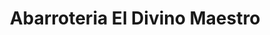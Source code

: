 ---
title: "Abarroteria El Divino Maestro"
url: /cuyotenango/abarroteria-el-divino-maestro/
shop: comodidad
---